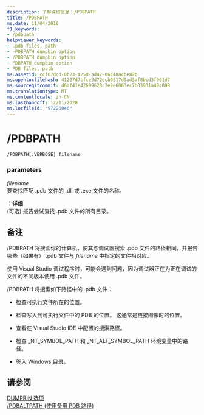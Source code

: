 ```yaml
---
description: 了解详细信息：/PDBPATH
title: /PDBPATH
ms.date: 11/04/2016
f1_keywords:
- /pdbpath
helpviewer_keywords:
- .pdb files, path
- -PDBPATH dumpbin option
- /PDBPATH dumpbin option
- PDBPATH dumpbin option
- PDB files, path
ms.assetid: ccf67dcd-0b23-4250-ad47-06c48acbe82b
ms.openlocfilehash: 41207d7cfce3d72ecb9517d9ad3af8bcd3f901d7
ms.sourcegitcommit: d6af41e42699628c3e2e6063ec7b03931a49a098
ms.translationtype: MT
ms.contentlocale: zh-CN
ms.lasthandoff: 12/11/2020
ms.locfileid: "97226046"
---
```

# <a name="pdbpath"></a>/PDBPATH

```
/PDBPATH[:VERBOSE] filename
```

### <a name="parameters"></a>parameters

*filename*<br/>
要查找匹配 .pdb 文件的 .dll 或 .exe 文件的名称。

**：详细**<br/>
 (可选) 报告尝试查找 .pdb 文件的所有目录。

## <a name="remarks"></a>备注

/PDBPATH 将搜索你的计算机，使其与调试器搜索 .pdb 文件的路径相同，并报告哪些（如果有） .pdb 文件与 *filename* 中指定的文件相对应。

使用 Visual Studio 调试程序时，可能会遇到问题，因为调试器正在为正在调试的文件的不同版本使用 .pdb 文件。

/PDBPATH 将搜索如下路径中的 .pdb 文件：

- 检查可执行文件所在的位置。

- 检查写入到可执行文件中的 PDB 的位置。 这通常是链接图像时的位置。

- 查看在 Visual Studio IDE 中配置的搜索路径。

- 检查 _NT_SYMBOL_PATH 和 _NT_ALT_SYMBOL_PATH 环境变量中的路径。

- 签入 Windows 目录。

## <a name="see-also"></a>请参阅

[DUMPBIN 选项](dumpbin-options.md)<br/>
[/PDBALTPATH (使用备用 PDB 路径) ](pdbaltpath-use-alternate-pdb-path.md)
